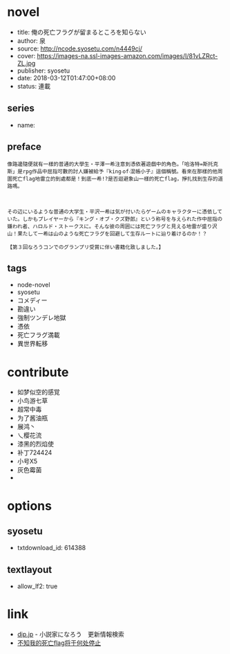# novel

- title: 俺の死亡フラグが留まるところを知らない
- author: 泉
- source: http://ncode.syosetu.com/n4449cj/
- cover: https://images-na.ssl-images-amazon.com/images/I/81vLZRct-ZL.jpg
- publisher: syosetu
- date: 2018-03-12T01:47:00+08:00
- status: 連載

## series

- name:

## preface


```
像路邊隨便就有一樣的普通的大學生‧平澤一希注意到憑依著遊戲中的角色。「哈洛特=斯托克斯」是rpg作品中屈指可數的討人嫌被給予『king‧of‧混帳小子』這個稱號。看來在那樣的他周圍死亡flag地雷立的到處都是！到底一希!?是否迴避象山一樣的死亡flag，掙扎找到生存的道路嗎。



その辺にいるような普通の大学生・平沢一希は気が付いたらゲームのキャラクターに憑依していた。しかもプレイヤーから『キング・オブ・クズ野郎』という称号を与えられた作中屈指の嫌われ者、ハロルド・ストークスに。そんな彼の周囲には死亡フラグと見える地雷が盛り沢山！果たして一希は山のような死亡フラグを回避して生存ルートに辿り着けるのか！？

【第３回なろうコンでのグランプリ受賞に伴い書籍化致しました。】
```

## tags

- node-novel
- syosetu
- コメディー
- 勘違い
- 強制ツンデレ地獄
- 憑依
- 死亡フラグ満載
- 異世界転移

# contribute

- 如梦似空的感覚
- 小鸟游七草
- 超常中毒
- 为了酱油瓶
- 展鸿丶
- 乀樱花流
- 漆黑的烈焰使
- 补丁724424
- 小号X5
- 灰色霉菌
- 

# options

## syosetu

- txtdownload_id: 614388

## textlayout

- allow_lf2: true

# link

- [dip.jp](https://narou.dip.jp/search.php?text=n4449cj&novel=all&genre=all&new_genre=all&length=0&down=0&up=100) - 小説家になろう　更新情報検索
- [不知我的死亡flag将于何处停止](https://tieba.baidu.com/f?kw=%E4%B8%8D%E7%9F%A5%E6%88%91%E7%9A%84%E6%AD%BB%E4%BA%A1flag%E5%B0%86%E4%BA%8E%E4%BD%95%E5%A4%84%E5%81%9C%E6%AD%A2&ie=utf-8 "不知我的死亡flag将于何处停止")




